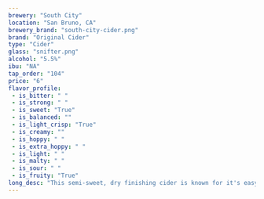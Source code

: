 ```yaml
---
brewery: "South City"
location: "San Bruno, CA"
brewery_brand: "south-city-cider.png"
brand: "Original Cider"
type: "Cider"
glass: "snifter.png"
alcohol: "5.5%"
ibu: "NA"
tap_order: "104"
price: "6"
flavor_profile:
 - is_bitter: " "
 - is_strong: " "
 - is_sweet: "True"
 - is_balanced: ""
 - is_light_crisp: "True"
 - is_creamy: ""
 - is_hoppy: " "
 - is_extra_hoppy: " "
 - is_light: " "
 - is_malty: " "
 - is_sour: " "
 - is_fruity: "True"
long_desc: "This semi-sweet, dry finishing cider is known for it's easy drinkability without being overly sweet."
---
```

